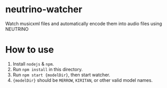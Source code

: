 # neutrino-watcher

Watch musicxml files and automatically encode them into audio files using NEUTRINO

# How to use

1. Install `nodejs` & `npm`.
1. Run `npm install` in this directory.
1. Run `npm start {modelDir}`, then start watcher.
1. `{modelDir}` should be `MERROW`, `KIRITAN`, or other valid model names.
